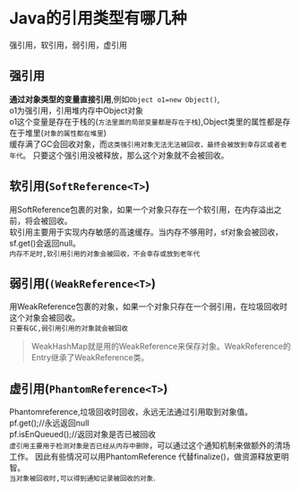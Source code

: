 # Java的引用类型有哪几种

强引用，软引用，弱引用，虚引用

## 强引用
**通过对象类型的变量直接引用**,例如`Object o1=new Object()`,</br>
o1为强引用，引用堆内存中Object对象</br>
o1这个变量是存在于栈的(`方法里面的局部变量都是存在于栈`),Object类里的属性都是存在于堆里(`对象的属性都在堆里`)</br>
缓存满了GC会回收对象，而`这类强引用对象无法无法被回收，最终会被放到幸存区或者老年代`。
只要这个强引用没被释放，那么这个对象就不会被回收。

## 软引用(`SoftReference<T>`)
用SoftReference包裹的对象，如果一个对象只存在一个软引用，在内存溢出之前，将会被回收。</br>
软引用主要用于实现内存敏感的高速缓存。当内存不够用时，sf对象会被回收，sf.get()会返回null。</br>
`内存不足时,软引用引用的对象会被回收，不会幸存或放到老年代`

## 弱引用(`(WeakReference<T>`)
用WeakReference包裹的对象，如果一个对象只存在一个弱引用，在垃圾回收时这个对象会被回收。</br>
`只要有GC,弱引用引用的对象就会被回收`</br>
>WeakHashMap就是用的WeakReference来保存对象。WeakReference的Entry继承了WeakReference类。

## 虚引用(`PhantomReference<T>`)
Phantomreference,垃圾回收时回收，永远无法通过引用取到对象值。</br>
pf.get();//永远返回null</br>
pf.isEnQueued();//返回对象是否已被回收</br>
`虚引用主要用于检测对象是否已经从内存中删除`，可以通过这个通知机制来做额外的清场工作。 因此有些情况可以用PhantomReference 代替finalize()，做资源释放更明智。</br>
`当对象被回收时,可以得到通知记录被回收的对象`.
